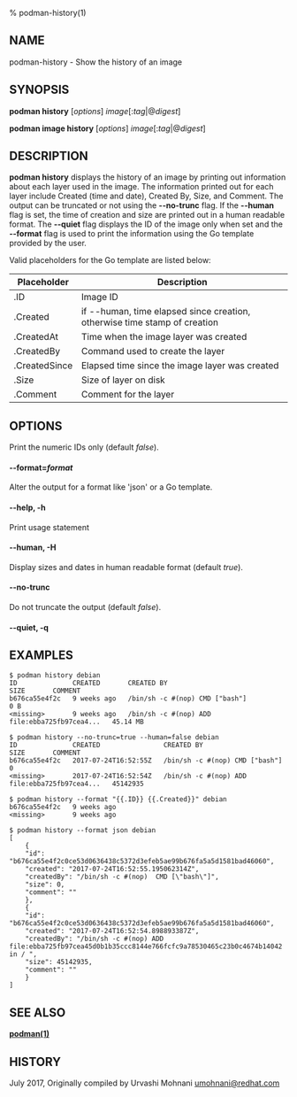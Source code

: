 % podman-history(1)

## NAME
podman\-history - Show the history of an image

## SYNOPSIS
**podman history** [*options*] *image*[:*tag*|@*digest*]

**podman image history** [*options*] *image*[:*tag*|@*digest*]

## DESCRIPTION
**podman history** displays the history of an image by printing out information
about each layer used in the image. The information printed out for each layer
include Created (time and date), Created By, Size, and Comment. The output can
be truncated or not using the **--no-trunc** flag. If the **--human** flag is
set, the time of creation and size are printed out in a human readable format.
The **--quiet** flag displays the ID of the image only when set and the **--format**
flag is used to print the information using the Go template provided by the user.

Valid placeholders for the Go template are listed below:

| **Placeholder** | **Description**                                                               |
| --------------- | ----------------------------------------------------------------------------- |
| .ID             | Image ID                                                                      |
| .Created        | if --human, time elapsed since creation, otherwise time stamp of creation     |
| .CreatedAt      | Time when the image layer was created                |
| .CreatedBy      | Command used to create the layer                     |
| .CreatedSince   | Elapsed time since the image layer was created       |
| .Size           | Size of layer on disk                                |
| .Comment        | Comment for the layer                                |
## OPTIONS

Print the numeric IDs only (default *false*).
#### **--format**=*format*

Alter the output for a format like 'json' or a Go template.

#### **--help**, **-h**

Print usage statement

#### **--human**, **-H**

Display sizes and dates in human readable format (default *true*).

#### **--no-trunc**

Do not truncate the output (default *false*).

#### **--quiet**, **-q**

## EXAMPLES

```
$ podman history debian
ID              CREATED       CREATED BY                                      SIZE       COMMENT
b676ca55e4f2c   9 weeks ago   /bin/sh -c #(nop) CMD ["bash"]                  0 B
<missing>       9 weeks ago   /bin/sh -c #(nop) ADD file:ebba725fb97cea4...   45.14 MB
```

```
$ podman history --no-trunc=true --human=false debian
ID              CREATED                CREATED BY                                      SIZE       COMMENT
b676ca55e4f2c   2017-07-24T16:52:55Z   /bin/sh -c #(nop) CMD ["bash"]                  0
<missing>       2017-07-24T16:52:54Z   /bin/sh -c #(nop) ADD file:ebba725fb97cea4...   45142935
```

```
$ podman history --format "{{.ID}} {{.Created}}" debian
b676ca55e4f2c   9 weeks ago
<missing>       9 weeks ago
```

```
$ podman history --format json debian
[
    {
	"id": "b676ca55e4f2c0ce53d0636438c5372d3efeb5ae99b676fa5a5d1581bad46060",
	"created": "2017-07-24T16:52:55.195062314Z",
	"createdBy": "/bin/sh -c #(nop)  CMD [\"bash\"]",
	"size": 0,
	"comment": ""
    },
    {
	"id": "b676ca55e4f2c0ce53d0636438c5372d3efeb5ae99b676fa5a5d1581bad46060",
	"created": "2017-07-24T16:52:54.898893387Z",
	"createdBy": "/bin/sh -c #(nop) ADD file:ebba725fb97cea45d0b1b35ccc8144e766fcfc9a78530465c23b0c4674b14042 in / ",
	"size": 45142935,
	"comment": ""
    }
]
```

## SEE ALSO
**[podman(1)](podman.1.md)**

## HISTORY
July 2017, Originally compiled by Urvashi Mohnani <umohnani@redhat.com>
